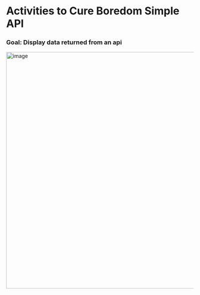 #  Activities to Cure Boredom Simple API 

### Goal: Display data returned from an api

<img width="1007" height="634" alt="image" src="https://github.com/user-attachments/assets/24567501-387d-4d04-8cc8-10a763c653ab" />

